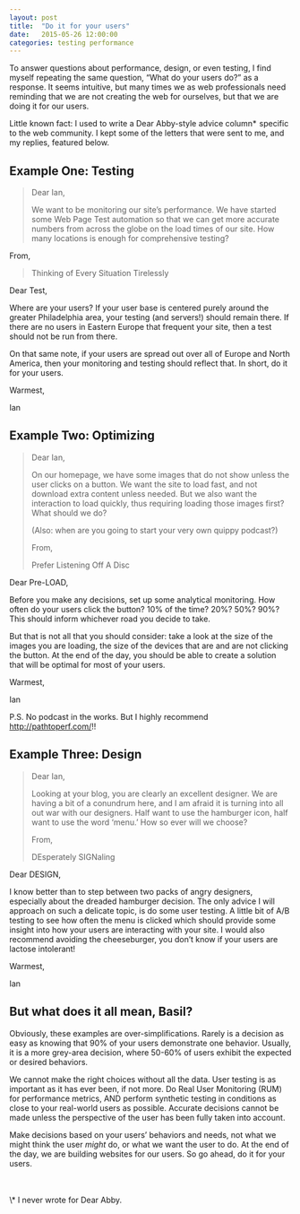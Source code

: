 ```yaml
---
layout: post
title:  "Do it for your users"
date:   2015-05-26 12:00:00
categories: testing performance
---
```


To answer questions about performance, design, or even testing, I find myself repeating the same question, “What do your users do?” as a response. It seems intuitive, but many times we as web professionals need reminding that we are not creating the web for ourselves, but that we are doing it for our users.

Little known fact: I used to write a Dear Abby-style advice column*  specific to the web community. I kept some of the letters that were sent to me, and my replies, featured below.

## Example One: Testing

> Dear Ian,
>
> We want to be monitoring our site’s performance. We have started some Web Page Test automation so that we can get more accurate numbers from across the globe on the load times of our site. How many locations is enough for comprehensive testing?
>
From,
>
> Thinking of Every Situation Tirelessly

Dear Test,

Where are your users? If your user base is centered purely around the greater Philadelphia area, your testing (and servers!) should remain there. If there are no users in Eastern Europe that frequent your site, then a test should not be run from there.

On that same note, if your users are spread out over all of Europe and North America, then your monitoring and testing should reflect that. In short, do it for your users.

Warmest,

Ian

## Example Two: Optimizing

> Dear Ian,
>
> On our homepage, we have some images that do not show unless the user clicks on a button. We want the site to load fast, and not download extra content unless needed. But we also want the interaction to load quickly, thus requiring loading those images first? What should we do?
>
> (Also: when are you going to start your very own quippy podcast?)
>
> From,
>
> Prefer Listening Off A Disc

Dear Pre-LOAD,

Before you make any decisions, set up some analytical monitoring. How often do your users click the button? 10% of the time? 20%? 50%? 90%? This should inform whichever road you decide to take.

But that is not all that you should consider: take a look at the size of the images you are loading, the size of the devices that are and are not clicking the button. At the end of the day, you should be able to create a solution that will be optimal for most of your users.

Warmest,

Ian

P.S. No podcast in the works. But I highly recommend http://pathtoperf.com/!!

## Example Three: Design

> Dear Ian,
>
> Looking at your blog, you are clearly an excellent designer. We are having a bit of a conundrum here, and I am afraid it is turning into all out war with our designers. Half want to use the hamburger icon, half want to use the word ‘menu.’ How so ever will we choose?
>
> From,
>
> DEsperately SIGNaling

Dear DESIGN,

I know better than to step between two packs of angry designers, especially about the dreaded hamburger decision. The only advice I will approach on such a delicate topic, is do some user testing. A little bit of A/B testing to see how often the menu is clicked which should provide some insight into how your users are interacting with your site. I would also recommend avoiding the cheeseburger, you don’t know if your users are lactose intolerant!

Warmest,

Ian

## But what does it all mean, Basil?

Obviously, these examples are over-simplifications. Rarely is a decision as easy as knowing that 90% of your users demonstrate one behavior. Usually, it is a more grey-area decision, where 50-60% of users exhibit the expected or desired behaviors.

We cannot make the right choices without all the data. User testing is as important as it has ever been, if not more. Do Real User Monitoring (RUM) for performance metrics, AND perform synthetic testing in conditions as close to your real-world users as possible. Accurate decisions cannot be made unless the perspective of the user has been fully taken into account.

Make decisions based on your users’ behaviors and needs, not what we might think the user _might_ do, or what we want the user to do. At the end of the day, we are building websites for our users. So go ahead, do it for your users.

<br>
<br>
 \* I never wrote for Dear Abby.
